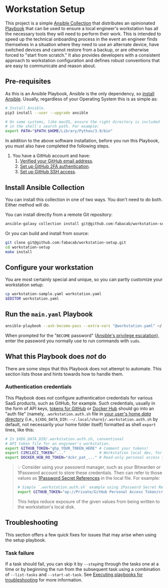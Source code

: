 # Workstation Setup

This project is a simple [Ansible Collection](https://docs.ansible.com/ansible/latest/user_guide/collections_using.html) that distributes an opinionated [Playbook](https://docs.ansible.com/ansible/latest/user_guide/playbooks.html) that can be used to ensure a local engineer's workstation has all the necessary tools they will need to perform their work. This is intended to speed up the technical onboarding process in the event an engineer finds themselves in a situation where they need to use an alternate device, have switched devices and cannot restore from a backup, or are otherwise forced to "start from scratch." It also provides developers with a consistent approach to workstation configuration and defines robust conventions that are easy to communicate and reason about.

## Pre-requisites

As this is an Ansible Playbook, Ansible is the only dependency, so [install Ansible](https://docs.ansible.com/ansible/latest/installation_guide/intro_installation.html). Usually, regardless of your Operating System this is as simple as:

```sh
# Install Ansible.
pip3 install --user --upgrade ansible

# On some systems, like macOS, ensure the right directory is included
# in the shell's search path. For example:
export PATH="$PATH:$HOME/Library/Python/3.9/bin"
```

In addition to the above software installation, before you run this Playbook, you must also have completed the following steps.

1. You have a GitHub account and have:
    1. [Verified your GitHub email address](https://docs.github.com/en/get-started/signing-up-for-github/verifying-your-email-address).
    1. [Set up GitHub 2FA authentication](https://help.github.com/en/articles/securing-your-account-with-two-factor-authentication-2fa).
    1. [Set up GitHub SSH access](https://docs.github.com/en/authentication/connecting-to-github-with-ssh).

## Install Ansible Collection

You can install this collection in one of two ways. You don't need to do both. Either method will do.

You can install directly from a remote Git repository:

```sh
ansible-galaxy collection install git@github.com:fabacab/workstation-setup.git
```

Or you can build and install from source:

```sh
git clone git@github.com:fabacab/workstation-setup.git
cd workstation-setup
make install
```

## Configure your workstation

You are most certainly special and unique, so you can partly customize your workstation setup:

```sh
cp workstation-sample.yaml workstation.yaml
$EDITOR workstation.yaml
```

## Run the `main.yaml` Playbook

```sh
ansible-playbook --ask-become-pass --extra-vars "@workstation.yaml" ~/.ansible/collections/ansible_collections/fabacab/workstation_setup/playbooks/main.yaml
```

When prompted for the "`BECOME` password" ([Ansible's privilege escalation](https://docs.ansible.com/ansible/latest/user_guide/become.html)), enter the password you normally use to run commands with `sudo`.

## What this Playbook does *not* do

There are some steps that this Playbook does not attempt to automate. This section lists those and hints towards how to handle them.

### Authentication credentials

This Playbook does *not* configure authentication credentials for various SaaS products, such as GitHub, for example. Such credentials, usually in the form of API keys, [tokens for GitHub](https://docs.github.com/en/authentication/keeping-your-account-and-data-secure/managing-your-personal-access-tokens) or [Docker Hub](https://docs.docker.com/security/for-developers/access-tokens/) should go into an "auth file" (namely, `.workstation.auth.sh` file in [your user's home *data* directory](https://specifications.freedesktop.org/basedir-spec/basedir-spec-latest.html) (i.e., `${XDG_DATA_DIR:-~/.local/share}/.workstation.auth.sh` by default, not necessarily your home folder itself) formatted as shell `export` lines, like this:

```sh
# In $XDG_DATA_DIR/.workstation.auth.sh, conventional
# API token file for an engineer's workstation.
export GITHUB_TOKEN="ghp_YOUR_TOKEN_HERE" # Comment your tokens!
export CIRCLECI_TOKEN="..."               # Workstation local dev, for example
export DOCKER_HUB_RO_TOKEN="dckr_pat_..." # Read-only personal access token for Docker Hub.
```

> :bulb: Consider using your passowrd manager, such as your Bitwarden or 1Password account to store these credentials. Then can refer to those values as [1Password Secret References](https://developer.1password.com/docs/cli/secret-references/) in the local file. For example:
>
> ```sh
> # Simple `.workstation.auth.sh` example using 1Password Secret References:
> export GITHUB_TOKEN="op://Private/GitHub Personal Access Token/credential"
> ```
>
> This helps reduce exposure of the given values from being written to the workstation's local disk.

## Troubleshooting

This section offers a few quick fixes for issues that may arise when using the setup playbook.

### Task failure

If a task should fail, you can skip it by `--step`ing through the tasks one at a time or by beginning the run from the subsequent task using a combination of `--list-tasks` and `--start-at-task`. See [Executing playbooks for troubleshooting](https://docs.ansible.com/ansible/latest/playbook_guide/playbooks_startnstep.html) for more information.
